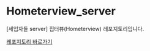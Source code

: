 # Hometerview_server
[세입자들 server] 집터뷰(Hometerview) 레포지토리입니다.

[레포지토리 바로가기](https://github.com/hometerview/Server)
